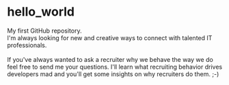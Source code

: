 hello_world
===========

My first GitHub repository. <br>
I'm always looking for new and creative ways to connect with talented IT professionals. <br><br>
If you've always wanted to ask a recruiter why we behave the way we do feel free to send me your questions. I'll learn what recruiting behavior drives developers mad and you'll get some insights on why recruiters do them. ;-) 

